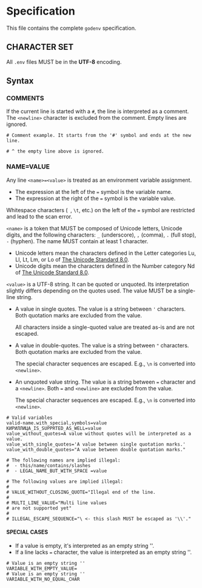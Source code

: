 # Specification

This file contains the complete `godenv` specification.

## CHARACTER SET

All `.env` files MUST be in the **UTF-8** encoding.

## Syntax

### COMMENTS

If the current line is started with a `#`, the line is interpreted as a comment. The `<newline>` character is excluded from the comment. Empty lines are ignored.

```dotenv
# Comment example. It starts from the '#' symbol and ends at the new line.

# ^ the empty line above is ignored. 
```

### NAME=VALUE

Any line `<name>=<value>` is treated as an environment variable assignment.
- The expression at the left of the `=` symbol is the variable name.
- The expression at the right of the `=` symbol is the variable value.

Whitespace characters (` `, `\t`, etc.) on the left of the `=` symbol are restricted and lead to the scan error.

`<name>` is a token that MUST be composed of Unicode letters, Unicode digits, and the following characters: `_` (underscore), `,` (comma), `.` (full stop), `-` (hyphen).
The name MUST contain at least 1 character.
- Unicode letters mean the characters defined in the Letter categories Lu, Ll, Lt, Lm, or Lo of [The Unicode Standard 8.0](https://www.unicode.org/versions/Unicode8.0.0/).
- Unicode digits mean the characters defined in the Number category Nd of [The Unicode Standard 8.0](https://www.unicode.org/versions/Unicode8.0.0/).

`<value>` is a UTF-8 string. It can be quoted or unquoted. Its interpretation slightly differs depending on the quotes used.
The value MUST be a single-line string.
- A value in single quotes. The value is a string between `'` characters. Both quotation marks are excluded from the value.

  All characters inside a single-quoted value are treated as-is and are not escaped.
- A value in double-quotes. The value is a string between `"` characters. Both quotation marks are excluded from the value.

  The special character sequences are escaped. E.g., `\n` is converted into `<newline>`.
- An unquoted value string. The value is a string between `=` character and a `<newline>`. Both `=` and `<newline>` are excluded from the value.

  The special character sequences are escaped. E.g., `\n` is converted into `<newline>`.

```dotenv
# Valid variables
valid-name.with_special,symbols=value
КИРИЛЛИЦА_IS_SUPPRTED_AS_WELL=value
value_without_quotes=A value without quotes will be interpreted as a value.
value_with_single_quotes='A value between single quotation marks.'
value_with_double_quotes="A value between double quotation marks."

# The following names are implied illegal:
#  - this/name/contains/slashes
#  - LEGAL_NAME_BUT_WITH_SPACE =value

# The following values are implied illegal:
# 
# VALUE_WITHOUT_CLOSING_QUOTE="Illegal end of the line.
# 
# MULTI_LINE_VALUE="Multi line values
# are not supported yet"
#
# ILLEGAL_ESCAPE_SEQUENCE="\ <- this slash MUST be escaped as '\\'."
```

#### SPECIAL CASES

- If a value is empty, it's interpreted as an empty string ''.
- If a line lacks `=` character, the value is interpreted as an empty string ''.

```dotenv
# Value is an empty string ''
VARIABLE_WITH_EMPTY_VALUE=
# Value is an empty string '' 
VARIABLE_WITH_NO_EQUAL_CHAR
```